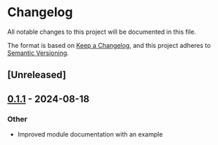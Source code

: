 # Changelog
All notable changes to this project will be documented in this file.

The format is based on [Keep a Changelog](https://keepachangelog.com/en/1.0.0/),
and this project adheres to [Semantic Versioning](https://semver.org/spec/v2.0.0.html).

## [Unreleased]

## [0.1.1](https://github.com/alexrudy/pidfile/compare/v0.1.0...v0.1.1) - 2024-08-18

### Other
- Improved module documentation with an example
